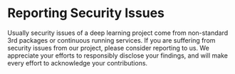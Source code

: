 # Reporting Security Issues

Usually security issues of a deep learning project come from non-standard 3rd packages or continuous running services. 
If you are suffering from security issues from our project, please consider reporting to us. 
We appreciate your efforts to responsibly disclose your findings, and will make every effort to acknowledge your contributions.

